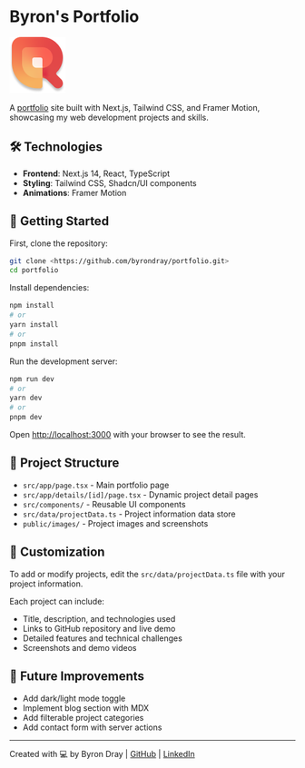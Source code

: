 # Byron's Portfolio

![Portfolio Preview](public/images/relay_logo.png)

A [portfolio](https://www.byrondray.com/) site built with Next.js, Tailwind CSS, and Framer Motion, showcasing my web development projects and skills.

## 🛠️ Technologies

- **Frontend**: Next.js 14, React, TypeScript
- **Styling**: Tailwind CSS, Shadcn/UI components
- **Animations**: Framer Motion

## 🚀 Getting Started

First, clone the repository:

```bash
git clone <https://github.com/byrondray/portfolio.git>
cd portfolio
```

Install dependencies:

```bash
npm install
# or
yarn install
# or
pnpm install
```

Run the development server:

```bash
npm run dev
# or
yarn dev
# or
pnpm dev
```

Open [http://localhost:3000](http://localhost:3000) with your browser to see the result.

## 📂 Project Structure

- `src/app/page.tsx` - Main portfolio page
- `src/app/details/[id]/page.tsx` - Dynamic project detail pages
- `src/components/` - Reusable UI components
- `src/data/projectData.ts` - Project information data store
- `public/images/` - Project images and screenshots

## 🎨 Customization

To add or modify projects, edit the `src/data/projectData.ts` file with your project information.

Each project can include:

- Title, description, and technologies used
- Links to GitHub repository and live demo
- Detailed features and technical challenges
- Screenshots and demo videos

## 🔄 Future Improvements

- Add dark/light mode toggle
- Implement blog section with MDX
- Add filterable project categories
- Add contact form with server actions

---

Created with 💻 by Byron Dray | [GitHub](https://github.com/byrondray) | [LinkedIn](https://www.linkedin.com/in/byron-dray)
